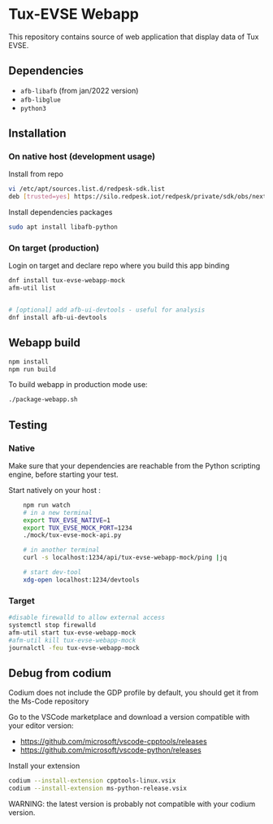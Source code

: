 # Tux-EVSE Webapp

This repository contains source of web application that display data of Tux EVSE.

## Dependencies

* `afb-libafb` (from jan/2022 version)
* `afb-libglue`
* `python3`

## Installation

### On native host (development usage)

Install from repo

```bash
vi /etc/apt/sources.list.d/redpesk-sdk.list
deb [trusted=yes] https://silo.redpesk.iot/redpesk/private/sdk/obs/next/sdk/xUbuntu_22.04/latest/ ./
```

Install dependencies packages

```bash
sudo apt install libafb-python
```

### On target (production)

Login on target and declare repo where you build this app binding

```bash
dnf install tux-evse-webapp-mock
afm-util list


# [optional] add afb-ui-devtools - useful for analysis
dnf install afb-ui-devtools
```

## Webapp build

```bash
npm install
npm run build
```
To build webapp in production mode use:
```bash
./package-webapp.sh
```

## Testing

### Native

Make sure that your dependencies are reachable from the Python scripting engine, before starting your test.

Start natively on your host :

```bash
    npm run watch
    # in a new terminal
    export TUX_EVSE_NATIVE=1
    export TUX_EVSE_MOCK_PORT=1234
    ./mock/tux-evse-mock-api.py

    # in another terminal
    curl -s localhost:1234/api/tux-evse-webapp-mock/ping |jq

    # start dev-tool
    xdg-open localhost:1234/devtools
```

### Target

```bash
#disable firewalld to allow external access
systemctl stop firewalld
afm-util start tux-evse-webapp-mock
#afm-util kill tux-evse-webapp-mock
journalctl -feu tux-evse-webapp-mock
```

## Debug from codium

Codium does not include the GDP profile by default, you should get it from the Ms-Code repository

Go to the VSCode marketplace and download a version compatible with your editor version:

* https://github.com/microsoft/vscode-cpptools/releases
* https://github.com/microsoft/vscode-python/releases

Install your extension

```bash
codium --install-extension cpptools-linux.vsix
codium --install-extension ms-python-release.vsix
```

WARNING: the latest version is probably not compatible with your codium version.
